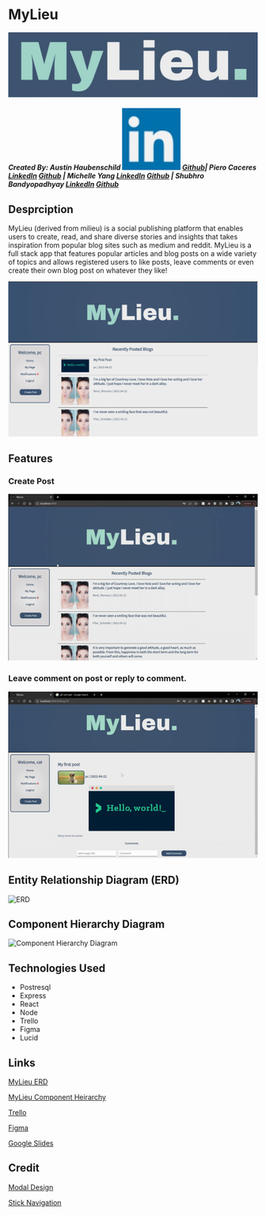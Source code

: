# MyLieu

![Title](./Assets/MyLieu.jpg)

##### Created By: Austin Haubenschild [![LinkedIn](./Assets/linkedin.jpg)](https://www.linkedin.com/in/austin-haubenschild-211472169/) [Github](https://github.com/Haubaustin)| Piero Caceres [LinkedIn](https://www.linkedin.com/in/pcace/) [Github](https://github.com/pierocaceres) | Michelle Yang [LinkedIn](https://www.linkedin.com/in/myang292/) [Github](https://github.com/myang292) | Shubhro Bandyopadhyay [LinkedIn](https://www.linkedin.com/in/shubhro-bandyopadhyay-8420a321b/) [Github](https://github.com/sbandy9210)

## Desprciption

MyLieu (derived from milieu) is a social publishing platform that enables users to create, read, and share diverse stories and insights that takes inspiration from popular blog sites such as medium and reddit. MyLieu is a full stack app that features popular articles and blog posts on a wide variety of topics and allows registered users to like posts, leave comments or even create their own blog post on whatever they like!

![Homepage](./Assets/Homepage.JPG)

## Features
 
### Create Post

![Create post demonstration](./Assets/create-post.gif)

### Leave comment on post or reply to comment.
![Leaving a comment demonstartion](./Assets/comment.gif)
 

## Entity Relationship Diagram (ERD)
![ERD](/MyLieu-Frontend/Assets/Mylieu%20ERD.jpeg)



## Component Hierarchy Diagram
![Component Hierarchy Diagram](/MyLieu-Frontend/Assets/Flowchart.jpeg)

## Technologies Used
- Postresql
- Express
- React 
- Node
- Trello
- Figma
- Lucid 

## Links

[MyLieu ERD](https://lucid.app/lucidchart/9c3d9e18-783a-4ce5-9f99-86bb6155ca54/edit?invitationId=inv_ff498189-fb9a-4553-8767-7f836a537941)

[MyLieu Component Heirarchy](https://lucid.app/lucidchart/cdc01586-ef27-4dad-9373-ed18c2d15c3a/edit?invitationId=inv_64e3ad50-98cc-401a-a879-c5e3af42af11)

[Trello](https://trello.com/b/2vSWUIo0/mylieu) 

[Figma](https://www.figma.com/file/pESfXpcMigEUmsyMkLv8no/P3-Milieu?node-id=0%3A1)

[Google Slides](https://docs.google.com/presentation/d/1e5hPQGSh_qkH83grIi-yDLJ1wwJsiVBWJzHhvYnmBX0/edit?usp=sharing)

## Credit

[Modal Design](https://medium.com/tinyso/how-to-create-a-modal-component-in-react-from-basic-to-advanced-a3357a2a716a)

[Stick Navigation](https://dev.to/dalalrohit/sticky-navbar-from-scratch-using-react-37d5)